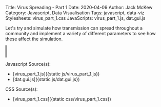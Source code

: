 Title: Virus Spreading - Part 1
Date: 2020-04-09
Author: Jack McKew
Category: Javascript, Data Visualisation
Tags: javascript, data-viz
Stylesheets: virus_part_1.css
JavaScripts: virus_part_1.js, dat.gui.js

Let's try and simulate how transmission can spread throughout a community and implement a variety of different parameters to see how these affect the simulation.

<div id="simulation-block">
    <div id="tickers">
        <p id="timer"></p>
        <p id="infected_count"></p>
        <p id="healthy_count"></p>
        <p id="recovered_count"></p>
    </div>
    <div id="summary-block">
        <div id="controls-container"></div>
        <canvas id="area_chart" width="400" height="200" style="border: 2px solid grey;"></canvas>
    </div>
    <div id="ball-container">
        <canvas id="mycanvas" width="800" height="400" style="border: 2px solid grey;"></canvas>
    </div>

</div>

Javascript Source(s):

- [virus_part_1.js]({static js/virus_part_1.js})
- [dat.gui.js]({static js/dat.gui.js})

CSS Source(s):

- [virus_part_1.css]({static css/virus_part_1.css})